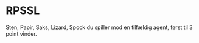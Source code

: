 # RPSSL
Sten, Papir, Saks, Lizard, Spock du spiller mod en tilfældig agent, først til 3 point vinder.
